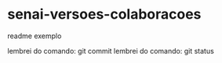 # senai-versoes-colaboracoes

readme exemplo


lembrei do comando: git commit
lembrei do comando: git status

